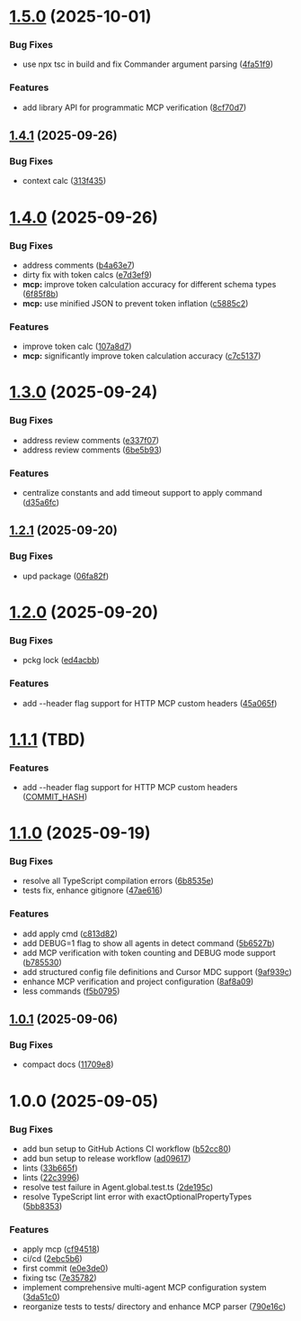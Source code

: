 # [1.5.0](https://github.com/agentinit/agentinit/compare/v1.4.1...v1.5.0) (2025-10-01)


### Bug Fixes

* use npx tsc in build and fix Commander argument parsing ([4fa51f9](https://github.com/agentinit/agentinit/commit/4fa51f941c0fbeee2880850add90af038c3623cf))


### Features

* add library API for programmatic MCP verification ([8cf70d7](https://github.com/agentinit/agentinit/commit/8cf70d7395987221eb33c6575885d07a45717df0))

## [1.4.1](https://github.com/agentinit/agentinit/compare/v1.4.0...v1.4.1) (2025-09-26)


### Bug Fixes

* context calc ([313f435](https://github.com/agentinit/agentinit/commit/313f435f9e0d34f5df8d50ab34584bb522b9f69e))

# [1.4.0](https://github.com/agentinit/agentinit/compare/v1.3.0...v1.4.0) (2025-09-26)


### Bug Fixes

* address comments ([b4a63e7](https://github.com/agentinit/agentinit/commit/b4a63e79b376d059e2403ad396b779912e8ca50e))
* dirty fix with token calcs ([e7d3ef9](https://github.com/agentinit/agentinit/commit/e7d3ef98ea700937f2ccbd448ff18da02e65d1cd))
* **mcp:** improve token calculation accuracy for different schema types ([6f85f8b](https://github.com/agentinit/agentinit/commit/6f85f8b8448e8a391029f7bd50f975be5818ff7e))
* **mcp:** use minified JSON to prevent token inflation ([c5885c2](https://github.com/agentinit/agentinit/commit/c5885c277ac920781919178786386130b04b7633))


### Features

* improve token calc ([107a8d7](https://github.com/agentinit/agentinit/commit/107a8d7b5b849a7dfc4dd776474c7d0bcd11c179))
* **mcp:** significantly improve token calculation accuracy ([c7c5137](https://github.com/agentinit/agentinit/commit/c7c51377565e2ab110262c859d05a988a39a80ee))

# [1.3.0](https://github.com/agentinit/agentinit/compare/v1.2.1...v1.3.0) (2025-09-24)


### Bug Fixes

* address review comments ([e337f07](https://github.com/agentinit/agentinit/commit/e337f072bd41794756c72a3cdba96ebaff033e5f))
* address review comments ([6be5b93](https://github.com/agentinit/agentinit/commit/6be5b937ec6fcbf924ea93f378156ba44a46b9d5))


### Features

* centralize constants and add timeout support to apply command ([d35a6fc](https://github.com/agentinit/agentinit/commit/d35a6fc2dd76923c82ca7f26b4503260f25e944f))

## [1.2.1](https://github.com/agentinit/agentinit/compare/v1.2.0...v1.2.1) (2025-09-20)


### Bug Fixes

* upd package ([06fa82f](https://github.com/agentinit/agentinit/commit/06fa82fb67e296e85330806084ecea12f6916f05))

# [1.2.0](https://github.com/agentinit/agentinit/compare/v1.1.0...v1.2.0) (2025-09-20)


### Bug Fixes

* pckg lock ([ed4acbb](https://github.com/agentinit/agentinit/commit/ed4acbbc27c6342a109c81b91e6a23f264de1b9f))


### Features

* add --header flag support for HTTP MCP custom headers ([45a065f](https://github.com/agentinit/agentinit/commit/45a065f3b3876056acc76df4291db1808b94040a))

# [1.1.1](https://github.com/agentinit/agentinit/compare/v1.1.0...v1.1.1) (TBD)

### Features

* add --header flag support for HTTP MCP custom headers ([COMMIT_HASH](https://github.com/agentinit/agentinit/commit/COMMIT_HASH))

# [1.1.0](https://github.com/agentinit/agentinit/compare/v1.0.1...v1.1.0) (2025-09-19)


### Bug Fixes

* resolve all TypeScript compilation errors ([6b8535e](https://github.com/agentinit/agentinit/commit/6b8535e89e5e701587199fce519bd4d449d186e3))
* tests fix, enhance gitignore ([47ae616](https://github.com/agentinit/agentinit/commit/47ae616559a144ae1c2025060cffeefde494baac))


### Features

* add apply cmd ([c813d82](https://github.com/agentinit/agentinit/commit/c813d829aa0ef51029516f9e35af752efbb006e0))
* add DEBUG=1 flag to show all agents in detect command ([5b6527b](https://github.com/agentinit/agentinit/commit/5b6527bf0174f23be15a9795bb617e303283f5af))
* add MCP verification with token counting and DEBUG mode support ([b785530](https://github.com/agentinit/agentinit/commit/b78553073756719f40699591f2915190451fa285))
* add structured config file definitions and Cursor MDC support ([9af939c](https://github.com/agentinit/agentinit/commit/9af939c8102810d8f0a1d562fe5d561cf62af230))
* enhance MCP verification and project configuration ([8af8a09](https://github.com/agentinit/agentinit/commit/8af8a09a974c2f0f6075fda60e72c120517af13a))
* less commands ([f5b0795](https://github.com/agentinit/agentinit/commit/f5b07958f3296aa74e1d378d3e66fcf2146a6c00))

## [1.0.1](https://github.com/agentinit/agentinit/compare/v1.0.0...v1.0.1) (2025-09-06)


### Bug Fixes

* compact docs ([11709e8](https://github.com/agentinit/agentinit/commit/11709e8655d217178c1ab8943ab02247e0c36b4f))

# 1.0.0 (2025-09-05)


### Bug Fixes

* add bun setup to GitHub Actions CI workflow ([b52cc80](https://github.com/agentinit/agentinit/commit/b52cc80aaa5427f28bec728dd07c1470cdf1540c))
* add bun setup to release workflow ([ad09617](https://github.com/agentinit/agentinit/commit/ad096176a903e860c6f5eab6a8ad845b2beefa7c))
* lints ([33b665f](https://github.com/agentinit/agentinit/commit/33b665f2bf0f6b30995f70feb96d1782a5312010))
* lints ([22c3996](https://github.com/agentinit/agentinit/commit/22c3996f1df4825e7c346c027081a127bd072c33))
* resolve test failure in Agent.global.test.ts ([2de195c](https://github.com/agentinit/agentinit/commit/2de195c593c3f5fdaf7e809098af1b2c74836f48))
* resolve TypeScript lint error with exactOptionalPropertyTypes ([5bb8353](https://github.com/agentinit/agentinit/commit/5bb8353d20ae8159958f9b17aeb338196ac110b8))


### Features

* apply mcp ([cf94518](https://github.com/agentinit/agentinit/commit/cf94518d05c494f755d0e56d7bc70b9aa0efdb30))
* ci/cd ([2ebc5b6](https://github.com/agentinit/agentinit/commit/2ebc5b6c0b7599eebaaa703e10d881b8a8ed1080))
* first commit ([e0e3de0](https://github.com/agentinit/agentinit/commit/e0e3de040aed1ebacea26a05d780ca0b143bb3ae))
* fixing tsc ([7e35782](https://github.com/agentinit/agentinit/commit/7e3578216d6d541e02e745b96541a21515690e20))
* implement comprehensive multi-agent MCP configuration system ([3da51c0](https://github.com/agentinit/agentinit/commit/3da51c036c24faa49437db61fadad72bc9712f03))
* reorganize tests to tests/ directory and enhance MCP parser ([790e16c](https://github.com/agentinit/agentinit/commit/790e16c289354acc5b6a81e814b70b409263247b))

